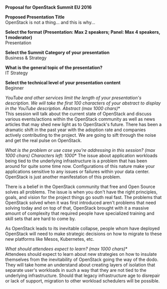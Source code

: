 **Proposal for OpenStack Summit EU 2016**

**Proposed Presentation Title**  
OpenStack is not a thing... and this is why...

**Select the format (Presentation: Max 2 speakers; Panel: Max 4 speakers, 1 moderator)**  
Presentation

**Select the Summit Category of your presentation**  
Business & Strategy

**What is the general topic of the presentation?**  
IT Strategy

**Select the technical level of your presentation content**  
Beginner

**YouTube and other services limit the length of your presentation's description. We will take the first 100 characters of your abstract to display in the YouTube description. Abstract* (max 1000 chars)**  
This session will talk about the current state of OpenStack and discuss various events/actions within the OpenStack community as well as news articles that may shed new light as to OpenStack's future. There has been a dramatic shift in the past year with the adoption rate and companies actively contributing to the project. We are going to sift through the noise and get the real pulse on OpenStack.

**What is the problem or use case you’re addressing in this session?* (max 1000 chars) Characters left: 1000**
The issue about application workloads being tied to the underlying infrastructure is a problem that has been around for quite some time now. Configurations of this nature make your applications sensitive to any issues or failures within your data center. OpenStack is just another manifestation of this problem.

There is a belief in the OpenStack community that free and Open Source solves all problems. The issue is when you don't have the right principles, goals, and vision for the project things go south real fast. The problems that OpenStack solved when it was first introduced aren't problems that need solving today and on top of that, OpenStack brought with it a massive amount of complexity that required people have specialized training and skill sets that are hard to come by.

As OpenStack leads to its inevitable collapse, people whom have deployed OpenStack will need to make strategic decisions on how to migrate to these new platforms like Mesos, Kubernetes, etc.

**What should attendees expect to learn?* (max 1000 chars)**  
Attendees should expect to learn about new strategies on how to insulate themselves from the inevitability of OpenStack going the way of the dodo. They will take home an understand about creating layers of isolation that separate user's workloads in such a way that they are not tied to the underlying infrastructure. Should that legacy infrastructure age to disrepair or lack of support, migration to other workload schedulers will be possible.
